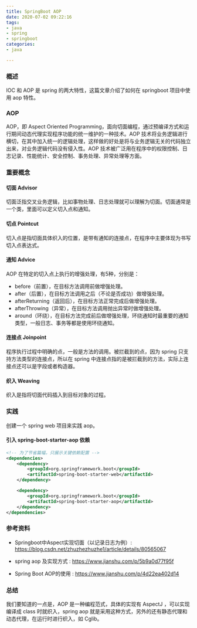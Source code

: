 ```yaml
---
title: SpringBoot AOP
date: 2020-07-02 09:22:16
tags:
- java
- spring
- springboot
categories:
- java

---
```


### 概述

IOC 和 AOP 是 spring 的两大特性，这篇文章介绍了如何在 springboot 项目中使用 aop 特性。



### AOP

AOP，即 Aspect Oriented Programming，面向切面编程，通过预编译方式和运行期间动态代理实现程序功能的统一维护的一种技术。AOP 技术将业务逻辑进行横切，在其中加入统一的逻辑处理，这样做的好处是将与业务逻辑无关的代码独立出来，对业务逻辑代码没有侵入性。AOP 技术被广泛用在程序中的权限控制、日志记录、性能统计、安全控制、事务处理、异常处理等方面。



<!-- more -->



### 重要概念

#### 切面 Advisor

切面泛指交叉业务逻辑，比如事物处理、日志处理就可以理解为切面。切面通常是一个类，里面可以定义切入点和通知。



#### 切点 Pointcut

切入点是指切面具体织入的位置，是带有通知的连接点，在程序中主要体现为书写切入点表达式。



#### 通知 Advice

AOP 在特定的切入点上执行的增强处理，有5种，分别是： 

- before（前置），在目标方法调用前做增强处理。
- after（后置），在目标方法调用之后（不论是否成功）做增强处理。
- afterReturning（返回后），在目标方法正常完成后做增强处理。
- afterThrowing（异常），在目标方法调用抛出异常时做增强处理。
- around（环绕），在目标方法完成前后做增强处理，环绕通知时最重要的通知类型，一般日志、事务等都是使用环绕通知。



#### 连接点 Joinpoint

程序执行过程中明确的点，一般是方法的调用。被拦截到的点，因为 spring 只支持方法类型的连接点，所以在 spring 中连接点指的是被拦截到的方法，实际上连接点还可以是字段或者构造器。



#### 织入 Weaving

织入是指将切面代码插入到目标对象的过程。



### 实践

创建一个 spring web 项目来实践 aop。

#### 引入 spring-boot-starter-aop 依赖

```xml
<!-- 为了节省篇幅，只展示关键依赖配置 -->
<dependencies>
    <dependency>
        <groupId>org.springframework.boot</groupId>
        <artifactId>spring-boot-starter-web</artifactId>
    </dependency>

    <dependency>
        <groupId>org.springframework.boot</groupId>
        <artifactId>spring-boot-starter-aop</artifactId>
    </dependency>
</dependencies>
```









### 参考资料

- Springboot中Aspect实现切面（以记录日志为例）: <https://blog.csdn.net/zhuzhezhuzhe1/article/details/80565067> 

- spring aop 及实现方式 : <https://www.jianshu.com/p/5b9a0d77f95f> 

- Spring Boot AOP的使用 : <https://www.jianshu.com/p/4d22ea402d14> 



### 总结

我们要知道的一点是，AOP 是一种编程范式，具体的实现有 AspectJ ，可以实现编译成 class 时就织入，spring aop 就是采用这种方式，另外的还有静态代理和动态代理，在运行时进行织入，如 Cglib。
